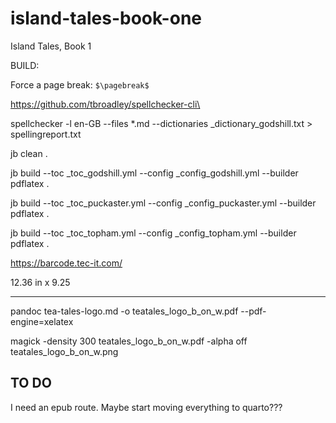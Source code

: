 # island-tales-book-one
Island Tales, Book 1


BUILD:

Force a page break: `$\pagebreak$`

https://github.com/tbroadley/spellchecker-cli\

spellchecker -l en-GB  --files  *.md --dictionaries _dictionary_godshill.txt  > spellingreport.txt

jb clean .

jb build --toc _toc_godshill.yml --config _config_godshill.yml --builder pdflatex .

jb build --toc _toc_puckaster.yml --config _config_puckaster.yml --builder pdflatex .

jb build --toc _toc_topham.yml --config _config_topham.yml --builder pdflatex .


https://barcode.tec-it.com/

12.36 in x 9.25

---

pandoc tea-tales-logo.md -o teatales_logo_b_on_w.pdf --pdf-engine=xelatex        

magick -density 300  teatales_logo_b_on_w.pdf -alpha off teatales_logo_b_on_w.png

## TO DO

I need an epub route. Maybe start moving everything to quarto???

